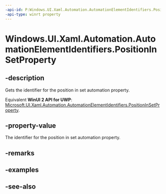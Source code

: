 ```yaml
---
-api-id: P:Windows.UI.Xaml.Automation.AutomationElementIdentifiers.PositionInSetProperty
-api-type: winrt property
---
```


<!-- Property syntax
public Windows.UI.Xaml.Automation.AutomationProperty PositionInSetProperty { get; }
-->

# Windows.UI.Xaml.Automation.AutomationElementIdentifiers.PositionInSetProperty

## -description
Gets the identifier for the position in set automation property.

Equivalent **WinUI 2 API for UWP**: [Microsoft.UI.Xaml.Automation.AutomationElementIdentifiers.PositionInSetProperty](/windows/winui/api/microsoft.ui.xaml.automation.automationelementidentifiers.positioninsetproperty).

## -property-value
The identifier for the position in set automation property.

## -remarks

## -examples

## -see-also
